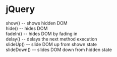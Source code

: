 # jQuery

show() -- shows hidden DOM  
hide() -- hides DOM  
fadeIn() -- hides DOM by fading in  
delay() -- delays the next method execution  
slideUp() -- slide DOM up from shown state  
slideDown() -- slides DOM down from hidden state
